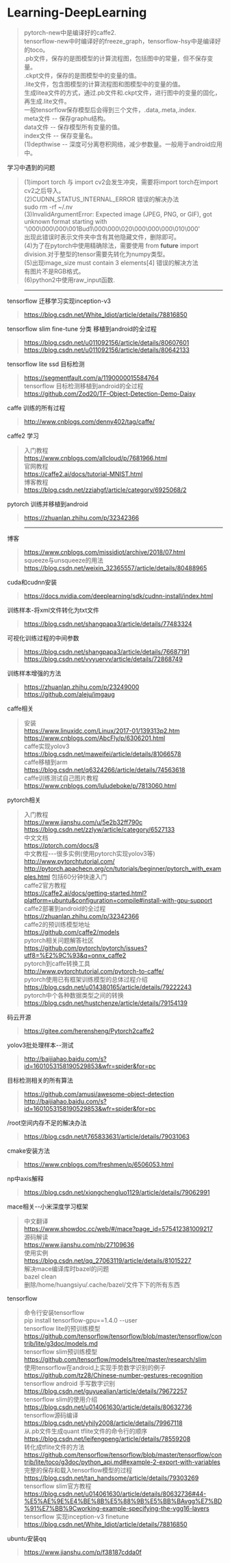 Learning-DeepLearning
=====================
>pytorch-new中是编译好的caffe2.<br>
>tensorflow-new中时编译好的freeze_graph，tensorflow-hsy中是编译好的toco。<br>
>.pb文件，保存的是图模型的计算流程图，包括图中的常量，但不保存变量。<br>
>.ckpt文件，保存的是图模型中的变量的值。<br>
>.lite文件，包含图模型的计算流程图和图模型中的变量的值。<br>
>生成litea文件的方式，通过.pb文件和.ckpt文件，进行图中的变量的固化，再生成.lite文件。<br>
>一般tensorflow保存模型后会得到三个文件，.data,.meta,.index.<br>
>meta文件 -- 保存graphu结构。<br>
>data文件 -- 保存模型所有变量的值。<br>
>index文件 -- 保存变量名。<br>
>(1)depthwise -- 深度可分离卷积网络，减少参数量。一般用于android应用中。<br>

学习中遇到的问题<br>
>(1)import torch 与 import cv2会发生冲突，需要将import torch在import cv2之后导入。<br>
>(2)CUDNN_STATUS_INTERNAL_ERROR 错误的解决办法<br>
>sudo rm -rf ~/.nv<br>
>(3)InvalidArgumentError: Expected image (JPEG, PNG, or GIF), got unknown format starting with '\000\000\000\001Bud1\000\000\020\000\000\000\010\000'<br>
>出现此错误时表示文件夹中含有其他隐藏文件，删除即可。<br>
>(4)为了在pytorch中使用精确除法，需要使用 from __future__ import division.对于整型的tensor需要先转化为numpy类型。<br>
>(5)出现image_size must contain 3 elements[4] 错误的解决方法<br>
>有图片不是RGB格式。<br>
>(6)python2中使用raw_input函数.<br>

>--------------------------------------------------------------------------------------------------------------------------------

tensorflow 迁移学习实现inception-v3<br>
>https://blog.csdn.net/White_Idiot/article/details/78816850<br>

tensorflow slim fine-tune 分类 移植到android的全过程<br>
>https://blog.csdn.net/u011092156/article/details/80607601<br>
>https://blog.csdn.net/u011092156/article/details/80642133<br>

tensorflow lite ssd 目标检测<br>
>https://segmentfault.com/a/1190000015584764<br>
tensorflow 目标检测移植到android的全过程<br>
>https://github.com/Zod20/TF-Object-Detection-Demo-Daisy<br>

caffe 训练的所有过程<br>
>http://www.cnblogs.com/denny402/tag/caffe/<br>

caffe2 学习<br>
>入门教程<br>
>https://www.cnblogs.com/allcloud/p/7681966.html<br>
>官网教程<br>
>https://caffe2.ai/docs/tutorial-MNIST.html<br>
>博客教程<br>
>https://blog.csdn.net/zziahgf/article/category/6925068/2<br>

pytorch 训练并移植到android<br>
>https://zhuanlan.zhihu.com/p/32342366<br>

>--------------------------------------------------------------------------------------------------------------------------------

博客<br>
>https://www.cnblogs.com/missidiot/archive/2018/07.html<br>
>squeeze与unsqueeze的用法<br>
https://blog.csdn.net/weixin_32365557/article/details/80488965

cuda和cudnn安装<br>
>https://docs.nvidia.com/deeplearning/sdk/cudnn-install/index.html

训练样本-将xml文件转化为txt文件<br>
>https://blog.csdn.net/shangpapa3/article/details/77483324

可视化训练过程的中间参数<br>
>https://blog.csdn.net/shangpapa3/article/details/76687191<br>
>https://blog.csdn.net/vvyuervv/article/details/72868749

训练样本增强的方法<br>
>https://zhuanlan.zhihu.com/p/23249000<br>
>https://github.com/aleju/imgaug

caffe相关<br>
>安装<br>
>https://www.linuxidc.com/Linux/2017-01/139313p2.htm<br>
>https://www.cnblogs.com/AbcFly/p/6306201.html<br>
caffe实现yolov3<br>
>https://blog.csdn.net/maweifei/article/details/81066578<br>
caffe移植到arm<br>
>https://blog.csdn.net/q6324266/article/details/74563618<br>
>caffe训练测试自己图片教程<br>
>https://www.cnblogs.com/luludeboke/p/7813060.html

pytorch相关<br>
>入门教程<br>
>https://www.jianshu.com/u/5e2b32ff790c<br>
>https://blog.csdn.net/zzlyw/article/category/6527133<br>
>中文文档<br>
>https://ptorch.com/docs/8<br>
>中文教程---很多实例(使用pytorch实现yolov3等)<br>
>http://www.pytorchtutorial.com/<br>
>http://pytorch.apachecn.org/cn/tutorials/beginner/pytorch_with_examples.html 包括60分钟快速入门<br>
>caffe2官方教程<br>
>https://caffe2.ai/docs/getting-started.html?platform=ubuntu&configuration=compile#install-with-gpu-support<br>
>caffe2部署到android的全过程<br>
>https://zhuanlan.zhihu.com/p/32342366<br>
>caffe2的预训练模型地址<br>
https://github.com/caffe2/models<br>
>pytorch相关问题解答社区<br>
>https://github.com/pytorch/pytorch/issues?utf8=%E2%9C%93&q=onnx_caffe2<br>
>pytorch到caffe转换工具<br>
>http://www.pytorchtutorial.com/pytorch-to-caffe/<br>
>pytorch使用已有框架训练模型的总体过程介绍<br>
>https://blog.csdn.net/u014380165/article/details/79222243<br>
>pytorch中个各种数据类型之间的转换<br>
>https://blog.csdn.net/hustchenze/article/details/79154139<br>

码云开源<br>
>https://gitee.com/herensheng/Pytorch2caffe2

yolov3批处理样本--测试<br>
>http://baijiahao.baidu.com/s?id=1601053158190529853&wfr=spider&for=pc

目标检测相关的所有算法<br>
>https://github.com/amusi/awesome-object-detection<br>
>http://baijiahao.baidu.com/s?id=1601053158190529853&wfr=spider&for=pc

/root空间内存不足的解决办法<br>
>https://blog.csdn.net/t765833631/article/details/79031063

cmake安装方法<br>
>https://www.cnblogs.com/freshmen/p/6506053.html

np中axis解释<br>
>https://blog.csdn.net/xiongchengluo1129/article/details/79062991

mace相关--小米深度学习框架<br>
>中文翻译<br>
>https://www.showdoc.cc/web/#/mace?page_id=575412381009217<br>
源码解读<br>
>https://www.jianshu.com/nb/27109636<br>
使用实例<br>
>https://blog.csdn.net/qq_27063119/article/details/81015227<br>
解决mace编译库时bazel的问题<br>
>bazel clean<br>
>删除/home/huangsiyu/.cache/bazel/文件下下的所有东西

tensorflow<br>
>命令行安装tensorflow<br>
>pip install tensorflow-gpu==1.4.0 --user<br>
>tensorflow lite的预训练模型<br>
>https://github.com/tensorflow/tensorflow/blob/master/tensorflow/contrib/lite/g3doc/models.md<br>
>tensorflow slim预训练模型<br>
>https://github.com/tensorflow/models/tree/master/research/slim<br>
>使用tensorflow在android上实现手势数字识别的例子<br>
>https://github.com/tz28/Chinese-number-gestures-recognition<br>
>tensorflow android 手写数字识别<br>
>https://blog.csdn.net/guyuealian/article/details/79672257<br>
>tensorflow slim的使用介绍<br>
>https://blog.csdn.net/u014061630/article/details/80632736<br>
>tensorflow源码编译<br>
>https://blog.csdn.net/yhily2008/article/details/79967118<br>
>从.pb文件生成quant tflite文件的命令行的顺序<br>
>https://blog.csdn.net/leifengpeng/article/details/78559208<br>
>转化成tflite文件的方法<br>
>https://github.com/tensorflow/tensorflow/blob/master/tensorflow/contrib/lite/toco/g3doc/python_api.md#example-2-export-with-variables<br>
>完整的保存和载入tensorflow模型的过程<br>
>https://blog.csdn.net/tan_handsome/article/details/79303269<br>
>tensorflow slim官方教程<br>
>https://blog.csdn.net/u014061630/article/details/80632736#44-%E5%AE%9E%E4%BE%8B%E5%88%9B%E5%BB%BAvgg%E7%BD%91%E7%BB%9Cworking-example-specifying-the-vgg16-layers<br>
>tensorflow 实现inception-v3 finetune<br>
>https://blog.csdn.net/White_Idiot/article/details/78816850

ubuntu安装qq<br>
>https://www.jianshu.com/p/f38187cdda0f
